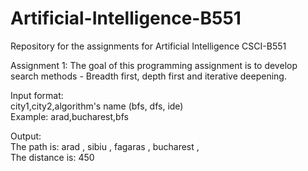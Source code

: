 # Artificial-Intelligence-B551

Repository for the assignments for Artificial Intelligence CSCI-B551  
  
Assignment 1: The goal of this programming assignment is to develop search methods - Breadth first, depth first and iterative deepening.  
  
Input format:  
city1,city2,algorithm's name (bfs, dfs, ide)  
Example: arad,bucharest,bfs  
  
Output:  
The path is: arad , sibiu , fagaras , bucharest ,   
The distance is: 450  
